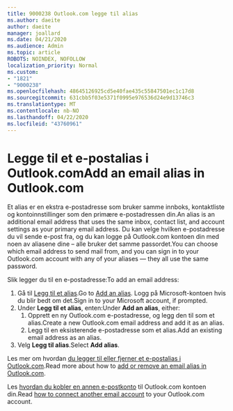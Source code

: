 ```yaml
---
title: 9000238 Outlook.com legge til alias
ms.author: daeite
author: daeite
manager: joallard
ms.date: 04/21/2020
ms.audience: Admin
ms.topic: article
ROBOTS: NOINDEX, NOFOLLOW
localization_priority: Normal
ms.custom:
- "1821"
- "9000238"
ms.openlocfilehash: 48645126925cd5e40fae435c55847501ec1c17d8
ms.sourcegitcommit: 631cbb5f03e5371f0995e976536d24e9d13746c3
ms.translationtype: MT
ms.contentlocale: nb-NO
ms.lasthandoff: 04/22/2020
ms.locfileid: "43760961"
---
```

# <a name="add-an-email-alias-in-outlookcom"></a><span data-ttu-id="bd946-102">Legge til et e-postalias i Outlook.com</span><span class="sxs-lookup"><span data-stu-id="bd946-102">Add an email alias in Outlook.com</span></span>

<span data-ttu-id="bd946-103">Et alias er en ekstra e-postadresse som bruker samme innboks, kontaktliste og kontoinnstillinger som den primære e-postadressen din.</span><span class="sxs-lookup"><span data-stu-id="bd946-103">An alias is an additional email address that uses the same inbox, contact list, and account settings as your primary email address.</span></span> <span data-ttu-id="bd946-104">Du kan velge hvilken e-postadresse du vil sende e-post fra, og du kan logge på Outlook.com kontoen din med noen av aliasene dine – alle bruker det samme passordet.</span><span class="sxs-lookup"><span data-stu-id="bd946-104">You can choose which email address to send mail from, and you can sign in to your Outlook.com account with any of your aliases — they all use the same password.</span></span>

<span data-ttu-id="bd946-105">Slik legger du til en e-postadresse:</span><span class="sxs-lookup"><span data-stu-id="bd946-105">To add an email address:</span></span>

1. <span data-ttu-id="bd946-106">Gå til [Legg til et alias](https://go.microsoft.com/fwlink/p/?linkid=864833).</span><span class="sxs-lookup"><span data-stu-id="bd946-106">Go to [Add an alias](https://go.microsoft.com/fwlink/p/?linkid=864833).</span></span> <span data-ttu-id="bd946-107">Logg på Microsoft-kontoen hvis du blir bedt om det.</span><span class="sxs-lookup"><span data-stu-id="bd946-107">Sign in to your Microsoft account, if prompted.</span></span>
2. <span data-ttu-id="bd946-108">Under **Legg til et alias**, enten:</span><span class="sxs-lookup"><span data-stu-id="bd946-108">Under **Add an alias**, either:</span></span>
    1. <span data-ttu-id="bd946-109">Opprett en ny Outlook.com e-postadresse, og legg den til som et alias.</span><span class="sxs-lookup"><span data-stu-id="bd946-109">Create a new Outlook.com email address and add it as an alias.</span></span>
    2. <span data-ttu-id="bd946-110">Legg til en eksisterende e-postadresse som et alias.</span><span class="sxs-lookup"><span data-stu-id="bd946-110">Add an existing email address as an alias.</span></span>
3. <span data-ttu-id="bd946-111">Velg **Legg til alias**.</span><span class="sxs-lookup"><span data-stu-id="bd946-111">Select **Add alias**.</span></span>

<span data-ttu-id="bd946-112">Les mer om hvordan [du legger til eller fjerner et e-postalias i Outlook.com](https://support.office.com/article/459b1989-356d-40fa-a689-8f285b13f1f2?wt.mc_id=Office_Outlook_com_Alchemy).</span><span class="sxs-lookup"><span data-stu-id="bd946-112">Read more about how to [add or remove an email alias in Outlook.com](https://support.office.com/article/459b1989-356d-40fa-a689-8f285b13f1f2?wt.mc_id=Office_Outlook_com_Alchemy).</span></span>  

<span data-ttu-id="bd946-113">Les [hvordan du kobler en annen e-postkonto](https://support.office.com/article/c5224df4-5885-4e79-91ba-523aa743f0ba?wt.mc_id=Office_Outlook_com_Alchemy) til Outlook.com kontoen din.</span><span class="sxs-lookup"><span data-stu-id="bd946-113">Read [how to connect another email account](https://support.office.com/article/c5224df4-5885-4e79-91ba-523aa743f0ba?wt.mc_id=Office_Outlook_com_Alchemy) to your Outlook.com account.</span></span>
